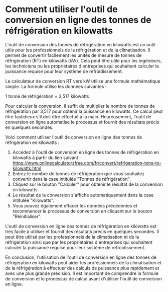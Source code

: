 Comment utiliser l'outil de conversion en ligne des tonnes de réfrigération en kilowatts
========================================================================================

L'outil de conversion des tonnes de réfrigération en kilowatts est un outil utile pour les professionnels de la réfrigération et de la climatisation. Il permet de convertir facilement les unités de mesure de tonnes de réfrigération (RT) en kilowatts (kW). Cela peut être utile pour les ingénieurs, les techniciens ou les propriétaires d'entreprises qui souhaitent calculer la puissance requise pour leur système de refroidissement.

Le calculateur de conversion RT vers kW utilise une formule mathématique simple. La formule utilise les données suivantes :

1 tonne de réfrigération = 3,517 kilowatts

Pour calculer la conversion, il suffit de multiplier le nombre de tonnes de réfrigération par 3,517 pour obtenir la puissance en kilowatts. Ce calcul peut être fastidieux s'il doit être effectué à la main. Heureusement, l'outil de conversion en ligne automatise le processus et fournit des résultats précis en quelques secondes.

Voici comment utiliser l'outil de conversion en ligne des tonnes de réfrigération en kilowatts :

1. Accédez à l'outil de conversion en ligne des tonnes de réfrigération en kilowatts à partir du lien suivant : <https://www.onlinecalculatorsfree.com/fr/convert/refrigeration-tons-to-kilowatts.html>
2. Entrez le nombre de tonnes de réfrigération que vous souhaitez convertir dans la case intitulée "Tonnes de réfrigération".
3. Cliquez sur le bouton "Calculer" pour obtenir le résultat de la conversion en kilowatts.
4. Le résultat de la conversion s'affiche automatiquement dans la case intitulée "Kilowatts".
5. Vous pouvez également effacer les données précédentes et recommencer le processus de conversion en cliquant sur le bouton "Réinitialiser".

L'outil de conversion en ligne des tonnes de réfrigération en kilowatts est très facile à utiliser et fournit des résultats précis en quelques secondes. Il peut être utilisé par les professionnels de la climatisation et de la réfrigération ainsi que par les propriétaires d'entreprises qui souhaitent calculer la puissance requise pour leur système de refroidissement.

En conclusion, l'utilisation de l'outil de conversion en ligne des tonnes de réfrigération en kilowatts peut aider les professionnels de la climatisation et de la réfrigération à effectuer des calculs de puissance plus rapidement et avec une plus grande précision. Il est important de comprendre la formule de conversion et le processus de calcul avant d'utiliser l'outil de conversion en ligne.